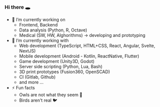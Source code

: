 ### Hi there 🕳️

- 🔭 I’m currently working on 
  -  Frontend, Backend
  -  Data analysis (Python, R, Octave)
  -  Medical (SW, HW, Alghorithms) -> developing and prototyping
- 🌲 I’m currently working with 
  - Web development (TypeScript, HTML+CSS, React, Angular, Svelte, NextJS)
  - Mobile development (Android - Kotlin, ReactNative, Flutter) 
  - Game development (Unity3D, Godot)
  - Server side scripting (Python, Lua, Bash)
  - 3D print prototypes (Fusion360, OpenSCAD)
  - CI (Gitlab, Github)
  - and more ...
- ⚡ Fun facts
  - Owls are not what they seem 🦉
  - Birds aren't real 🐦
